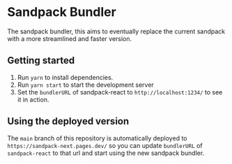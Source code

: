 # Sandpack Bundler

The sandpack bundler, this aims to eventually replace the current sandpack with a more streamlined and faster version.

## Getting started

1. Run `yarn` to install dependencies.
2. Run `yarn start` to start the development server
3. Set the `bundlerURL` of sandpack-react to `http://localhost:1234/` to see it in action.

## Using the deployed version

The `main` branch of this repository is automatically deployed to `https://sandpack-next.pages.dev/` so you can update `bundlerURL` of `sandpack-react` to that url and start using the new sandpack bundler.
